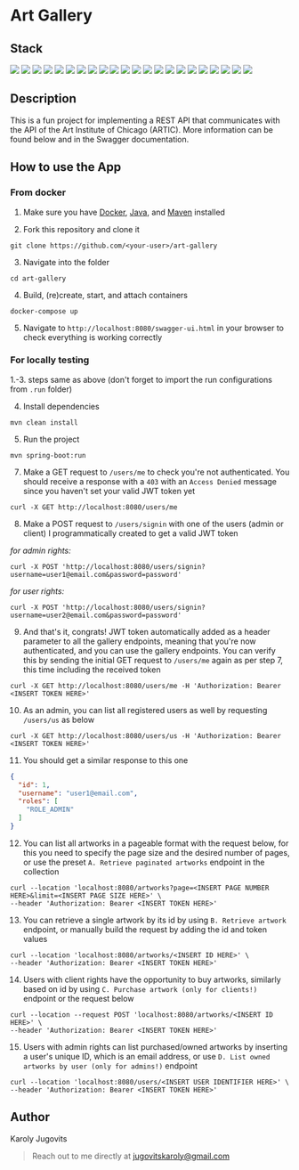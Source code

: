 # Art Gallery

## Stack

![](https://img.shields.io/badge/Java_11-✓-blue.svg)
![](https://img.shields.io/badge/Spring_Boot-✓-green.svg)
![](https://img.shields.io/badge/Spring_Security-✓-green.svg)
![](https://img.shields.io/badge/Spring_Profiles-✓-green.svg)
![](https://img.shields.io/badge/Spring_JPA-✓-green.svg)
![](https://img.shields.io/badge/Spring_WebClient-✓-green.svg)
![](https://img.shields.io/badge/Maven-✓-blue.svg)
![](https://img.shields.io/badge/MySQL-✓-blue.svg)
![](https://img.shields.io/badge/Docker-✓-blue.svg)
![](https://img.shields.io/badge/h2-✓-blue.svg)
![](https://img.shields.io/badge/Logbook-✓-blue.svg)
![](https://img.shields.io/badge/Logback-✓-blue.svg)
![](https://img.shields.io/badge/JWT-✓-blue.svg)
![](https://img.shields.io/badge/Lombok-✓-blue.svg)
![](https://img.shields.io/badge/Swagger_2-✓-blue.svg)
![](https://img.shields.io/badge/Passay-✓-blue.svg)
![](https://img.shields.io/badge/JUnit-✓-yellow.svg)
![](https://img.shields.io/badge/AssertJ-✓-yellow.svg)
![](https://img.shields.io/badge/Mockito-✓-yellow.svg)
![](https://img.shields.io/badge/MockMVC-✓-yellow.svg)
![](https://img.shields.io/badge/Spring_MVC_test-✓-yellow.svg)
![](https://img.shields.io/badge/H2-✓-yellow.svg)


## Description

This is a fun project for implementing a REST API that communicates with the API of the Art Institute of Chicago (ARTIC).
More information can be found below and in the Swagger documentation.

## How to use the App

### From docker

1. Make sure you have [Docker](https://docs.docker.com/get-docker/), [Java](https://www.java.com/download/), and [Maven](https://maven.apache.org) installed


2. Fork this repository and clone it

```
git clone https://github.com/<your-user>/art-gallery
```

3. Navigate into the folder

```
cd art-gallery
```

4. Build, (re)create, start, and attach containers 

```
docker-compose up
```

5. Navigate to `http://localhost:8080/swagger-ui.html` in your browser to check everything is working correctly

### For locally testing

1.-3. steps same as above (don't forget to import the run configurations from `.run` folder)

4. Install dependencies

```
mvn clean install
```

5. Run the project

```
mvn spring-boot:run
```

7. Make a GET request to `/users/me` to check you're not authenticated. You should receive a response with a `403` with an `Access Denied` message since you haven't set your valid JWT token yet

```
curl -X GET http://localhost:8080/users/me
```

8. Make a POST request to `/users/signin` with one of the users (admin or client) I programmatically created to get a valid JWT token

*for admin rights:*
```
curl -X POST 'http://localhost:8080/users/signin?username=user1@email.com&password=password'
```
*for user rights:* 
```
curl -X POST 'http://localhost:8080/users/signin?username=user2@email.com&password=password'
```

9. And that's it, congrats! JWT token automatically added as a header parameter to all the gallery endpoints, meaning that you're now authenticated, and you can use the gallery endpoints. You can verify this by sending the initial GET request to `/users/me` again as per step 7, this time including the received token

```
curl -X GET http://localhost:8080/users/me -H 'Authorization: Bearer <INSERT TOKEN HERE>'
```

10. As an admin, you can list all registered users as well by requesting `/users/us` as below

```
curl -X GET http://localhost:8080/users/us -H 'Authorization: Bearer <INSERT TOKEN HERE>'
```

11. You should get a similar response to this one

```json
{
  "id": 1,
  "username": "user1@email.com",
  "roles": [
    "ROLE_ADMIN"
  ]
}
```

12. You can list all artworks in a pageable format with the request below, for this you need to specify the page size and the desired number of pages, or use the preset `A. Retrieve paginated artworks` endpoint in the collection

```
curl --location 'localhost:8080/artworks?page=<INSERT PAGE NUMBER HERE>&limit=<INSERT PAGE SIZE HERE>' \ 
--header 'Authorization: Bearer <INSERT TOKEN HERE>'
```

13. You can retrieve a single artwork by its id by using `B. Retrieve artwork` endpoint, or manually build the request by adding the id and token values

```
curl --location 'localhost:8080/artworks/<INSERT ID HERE>' \ 
--header 'Authorization: Bearer <INSERT TOKEN HERE>'
```

14. Users with client rights have the opportunity to buy artworks, similarly based on id by using `C. Purchase artwork (only for clients!)` endpoint or the request below

```
curl --location --request POST 'localhost:8080/artworks/<INSERT ID HERE>' \
--header 'Authorization: Bearer <INSERT TOKEN HERE>'
```

15. Users with admin rights can list purchased/owned artworks by inserting a user's unique ID, which is an email address, or use `D. List owned artworks by user (only for admins!)` endpoint

```
curl --location 'localhost:8080/users/<INSERT USER IDENTIFIER HERE>' \
--header 'Authorization: Bearer <INSERT TOKEN HERE>'
```

## Author

Karoly Jugovits

> Reach out to me directly at [jugovitskaroly@gmail.com]()
